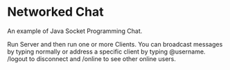 # Networked Chat
An example of Java Socket Programming Chat.

Run Server and then run one or more Clients. You can broadcast messages by typing normally or address a specific client by typing @username. /logout to disconnect and /online to see other online users.
